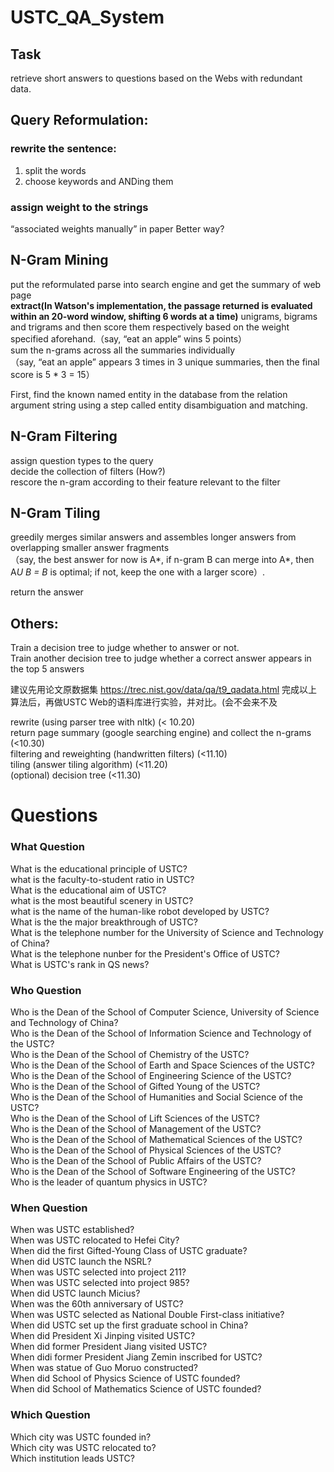 # USTC_QA_System

## Task
retrieve short answers to questions based on the Webs with redundant data.

## Query Reformulation: 
### rewrite the sentence:  
1) split the words  
2) choose keywords and ANDing them  
### assign weight to the strings  
 “associated weights manually” in paper
 Better way?
## N-Gram Mining
put the reformulated parse into search engine and get the summary of web page  
**extract(In Watson's implementation, the passage returned is evaluated within an 20-word window, shifting 6 words at a time)** unigrams, bigrams and trigrams and then score them respectively based on the weight specified aforehand.（say, “eat an apple” wins 5 points）  
sum the n-grams across all the summaries individually  
（say, “eat an apple” appears 3 times in 3 unique summaries, then the final score is 5 * 3 = 15）

<!-- Besides, we can use Sentence offset, Sentence length, Number of named entities as features to estimate the relevence of a passage for a given search query. -->

First, find the known named entity in the database from the relation argument string using a step called entity disambiguation and matching. 

## N-Gram Filtering
assign question types to the query  
decide the collection of filters (How?)  
rescore the n-gram according to their feature relevant to the filter  
## N-Gram Tiling
greedily merges similar answers and assembles longer answers from overlapping smaller answer fragments  
（say, the best answer for now is A*, if n-gram B can merge into A*, then A*U B = B* is optimal; if not, keep the one with a larger score）.  

return the answer 
## Others:
Train a decision tree to judge whether to answer or not.  
Train another decision tree to judge whether a correct answer appears in the top 5 answers

建议先用论文原数据集 https://trec.nist.gov/data/qa/t9_qadata.html 完成以上算法后，再做USTC Web的语料库进行实验，并对比。(会不会来不及

rewrite (using parser tree with nltk) (< 10.20)  
return page summary (google searching engine) and collect the n-grams (<10.30)  
filtering and reweighting (handwritten filters) (<11.10)  
tiling (answer tiling algorithm)  (<11.20)  
(optional) decision tree (<11.30)  


# Questions

### What Question
What is the educational principle of USTC?  
what is the faculty-to-student ratio in USTC?  
What is the educational aim of USTC?  
what is the most beautiful scenery in USTC?  
what is the name of the human-like robot developed by USTC?  
What is the the major breakthrough of USTC?  
What is the telephone number for the University of Science and Technology of China?  
What is the telephone nunber for the President's Office of USTC?  
What is USTC's rank in QS news?  

### Who Question
Who is the Dean of the School of Computer Science, University of Science and Technology of China?  
Who is the Dean of the School of Information Science and Technology of the USTC?  
Who is the Dean of the School of Chemistry of the USTC?  
Who is the Dean of the School of Earth and Space Sciences of the USTC?  
Who is the Dean of the School of Engineering Science of the USTC?  
Who is the Dean of the School of Gifted Young of the USTC?  
Who is the Dean of the School of Humanities and Social Science of the USTC?  
Who is the Dean of the School of Lift Sciences of the USTC?  
Who is the Dean of the School of Management of the USTC?  
Who is the Dean of the School of Mathematical Sciences of the USTC?  
Who is the Dean of the School of Physical Sciences of the USTC?  
Who is the Dean of the School of Public Affairs of the USTC?  
Who is the Dean of the School of Software Engineering of the USTC?  
Who is the leader of quantum physics in USTC?  

### When Question
When was USTC established? <br>
When was USTC relocated to Hefei City? <br>
When did the first Gifted-Young Class of USTC  graduate? <br>
When did USTC launch the NSRL?  <br>
When was USTC selected into project 211? <br>
When was USTC selected into project 985? <br>
When did USTC launch Micius? <br>
When was the 60th anniversary of USTC? <br>
When was USTC selected as National Double First-class initiative? <br>
When did USTC set up the first graduate school in China?<br>
When did President Xi Jinping visited USTC?<br>
When did former President Jiang visited USTC?<br>
When didi former President Jiang Zemin inscribed for USTC?<br>
When was statue of Guo Moruo constructed?<br>
When did School of Physics Science of USTC founded?<br>
When did School of Mathematics Science of USTC founded?<br>

### Which Question
Which city was USTC founded in? <br>
Which city was USTC relocated to?<br>
Which institution leads USTC?<br>

